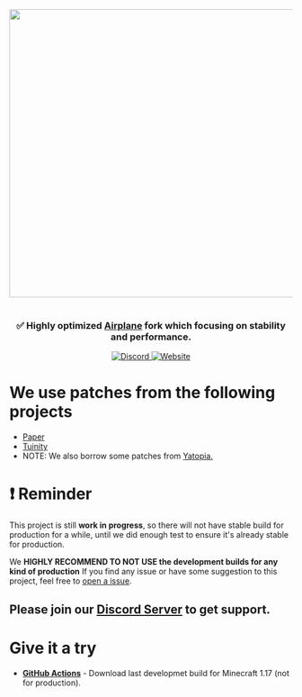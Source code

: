 <div align=center>
    <img src="https://cdn.discordapp.com/attachments/517734448008134686/857649078409887784/sugar2.png" width="512">
    <br /><br />
    <h3>✅ Highly optimized <a href="https://github.com/TECHNOVE/Airplane">Airplane</a> fork which focusing on stability and performance.</h3>
    <a href="https://sugarcanemc.org/discord">
        <img alt="Discord" src="https://img.shields.io/discord/855918593497759754?color=green&label=discord&logo=discord&style=for-the-badge">
    </a>
    <a href="https://sugarcanemc.org/">
        <img alt="Website" src="https://img.shields.io/website?style=for-the-badge&up_color=red&up_message=SugarcaneMC&url=https%3A%2F%2Fsugarcanemc.org%2F">
    </a>
</div>

# We use patches from the following projects
* [Paper](https://github.com/PaperMC/Paper)
* [Tuinity](https://github.com/Tuinity/Tuinity)
* NOTE: We also borrow some patches from <a href="https://github.com/YatopiaMC/Yatopia">Yatopia.</a></h3>

# ❗ Reminder
This project is still **work in progress**, so there will not have stable build for production for a while, until we did enough test to ensure it's already stable for production.

We **HIGHLY RECOMMEND TO NOT USE the development builds for any kind of production**
If you find any issue or have some suggestion to this project, feel free to [open a issue](https://github.com/SugarcaneMC/Sugarcane/issues/new).

## Please join our [Discord Server](https://sugarcanemc.org/discord) to get support.


# Give it a try
* **[GitHub Actions](https://github.com/SugarcaneMC/Sugarcane/actions?query=branch%3Aver%2F1.17)** - Download last developmet build for Minecraft 1.17 (not for production).
